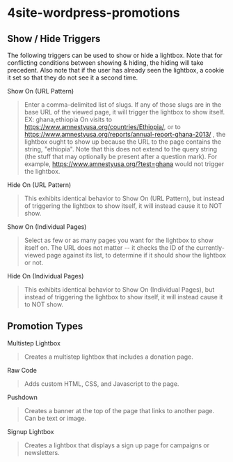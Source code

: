 # 4site-wordpress-promotions

## Show / Hide Triggers

The following triggers can be used to show or hide a lightbox. Note that for conflicting conditions between showing & hiding, the hiding will take precedent. Also note that if the user has already seen the lightbox, a cookie it set so that they do not see it a second time.

Show On (URL Pattern)

> Enter a comma-delimited list of slugs. If any of those slugs are in the base URL of the viewed page, it will trigger the lightbox to show itself.
> EX: ghana,ethiopia
> On visits to https://www.amnestyusa.org/countries/Ethiopia/, or to https://www.amnestyusa.org/reports/annual-report-ghana-2013/ , the lightbox ought to show up because the URL to the page contains the string, "ethiopia". Note that this does not extend to the query string (the stuff that may optionally be present after a question mark). For example, https://www.amnestyusa.org/?test=ghana would not trigger the lightbox.

Hide On (URL Pattern)

> This exhibits identical behavior to Show On (URL Pattern), but instead of triggering the lightbox to show itself, it will instead cause it to NOT show.

Show On (Individual Pages)

> Select as few or as many pages you want for the lightbox to show itself on. The URL does not matter -- it checks the ID of the currently-viewed page against its list, to determine if it should show the lightbox or not.

Hide On (Individual Pages)

> This exhibits identical behavior to Show On (Individual Pages), but instead of triggering the lightbox to show itself, it will instead cause it to NOT show.

## Promotion Types

Multistep Lightbox

> Creates a multistep lightbox that includes a donation page.

Raw Code

> Adds custom HTML, CSS, and Javascript to the page.

Pushdown

> Creates a banner at the top of the page that links to another page. Can be text or image.

Signup Lightbox

> Creates a lightbox that displays a sign up page for campaigns or newsletters.
